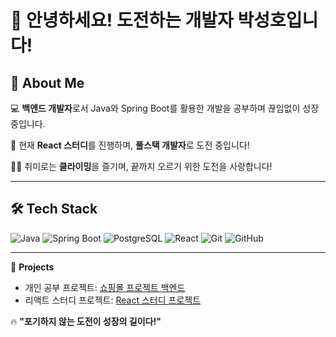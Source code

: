 # 👋 안녕하세요! 도전하는 개발자 **박성호**입니다!

## 🚀 About Me
💻 **백엔드 개발자**로서 Java와 Spring Boot를 활용한 개발을 공부하며 끊임없이 성장 중입니다.

🌱 현재 **React 스터디**를 진행하며, **풀스택 개발자**로 도전 중입니다!

🧗‍♂️ 취미로는 **클라이밍**을 즐기며, 끝까지 오르기 위한 도전을 사랑합니다!

---

## 🛠 Tech Stack
![Java](https://img.shields.io/badge/Java-%23ED8B00.svg?style=for-the-badge&logo=openjdk&logoColor=white) 
![Spring Boot](https://img.shields.io/badge/Spring%20Boot-%236DB33F.svg?style=for-the-badge&logo=springboot&logoColor=white) 
![PostgreSQL](https://img.shields.io/badge/PostgreSQL-%23336791.svg?style=for-the-badge&logo=postgresql&logoColor=white) 
![React](https://img.shields.io/badge/React-%2361DAFB.svg?style=for-the-badge&logo=react&logoColor=black) 
![Git](https://img.shields.io/badge/Git-%23F05033.svg?style=for-the-badge&logo=git&logoColor=white) 
![GitHub](https://img.shields.io/badge/GitHub-%23181717.svg?style=for-the-badge&logo=github&logoColor=white)

---
📂 **Projects**

- 개인 공부 프로젝트: [쇼핑몰 프로젝트 백엔드](https://github.com/lolu1032/blog_project_backend)
- 리액트 스터디 프로젝트: [React 스터디 프로젝트](https://github.com/lolu1032/React-Study.git)



🔥 **"포기하지 않는 도전이 성장의 길이다!"**
